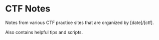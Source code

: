# CTF Notes

Notes from various CTF practice sites that are organized by [date]/[ctf]. 

Also contains helpful tips and scripts. 
